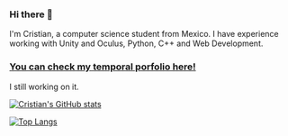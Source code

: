 ### Hi there 👋

I'm Cristian, a computer science student from Mexico.
I have experience working with Unity and Oculus, Python, C++ and Web Development.
### [You can check my temporal porfolio here!](https://cristiancazares.github.io/)
I still working on it.


[![Cristian's GitHub stats](https://github-readme-stats.vercel.app/api?username=CristianCazares&theme=nightowl)](https://github.com/CristianCazares/github-readme-stats)

[![Top Langs](https://github-readme-stats.vercel.app/api/top-langs/?username=CristianCazares&theme=nightowl&layout=compact)](https://github.com/anuraghazra/github-readme-stats)
